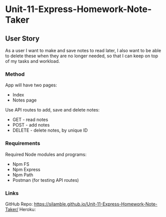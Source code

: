 # Unit-11-Express-Homework-Note-Taker

## User Story

As a user I want to make and save notes to read later, I also want to be able to delete these when they are no longer needed, so that I can keep on top of my tasks and workload.

### Method

App will have two pages:
* Index
* Notes page

Use API routes to add, save and delete notes:
* GET - read notes
* POST - add notes
* DELETE - delete notes, by unique ID

### Requirements

Required Node modules and programs:

* Npm FS
* Npm Express
* Npm Path
* Postman (for testing API routes)

### Links

GitHub Repo: https://silamble.github.io/Unit-11-Express-Homework-Note-Taker/
Heroku: 